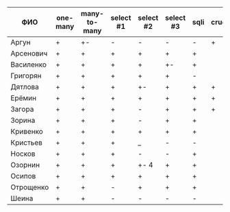| **ФИО**     | one-many | many-to-many | select #1 | select #2 | select #3 | sqli | crud | er_diagram | deploy |
|-------------|----------|--------------|-----------|-----------|-----------|------|------|------------|--------|
| Аргун       | +        | +-           | -         | -         | -         | -    | +    | +          | +      |
| Арсенович   | +        | +            | +         | +         | +         | +    |      | +          |        |
| Василенко   | +        | +            | +         | +         | +-        | +    |      |            |        |
| Григорян    | +        | +            | +         | +         | +         | -    |      |            |        |
| Дятлова     | +        | +            | +         | +-        | +         | +    | +    | +          |        |
| Ерёмин      | +        | +            | +         | +         | +         | +    | +    | +          | +      |
| Загора      | +        | +            | +         | -         | +         | +    | +    | +          | +      |
| Зорина      | +        | +            | +         | -         | +         | +    |      |            |        |
| Кривенко    | +        | +            | +         | +         | +         | +    |      | +          |        |
| Кристьев    | +        | +            | +         | _         | -         | -    |      |            |        |
| Носков      | +        | +            | +         | -         | -         | +    |      |            |        |
| Озорнин     | +        | +            | +         | +- 4      | +         | +    |      | +          |        |
| Осипов      | +        | +            | +         | +         | +         | +    |      |            |        |
| Отрощенко   | +        | +            | -         | +         | +         | +    |      | +          |        |
| Шеина       | +        | +            | -         | -         | -         | -    |      |            |        |
